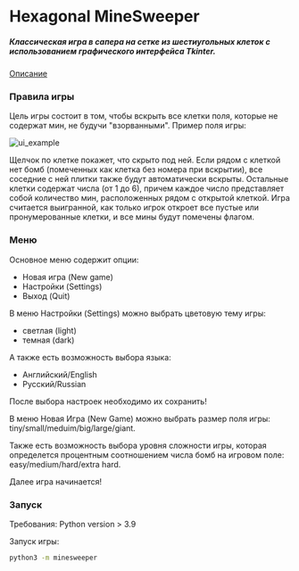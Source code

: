 # Hexagonal MineSweeper
##### _Классическая игра в сапера на сетке из шестиугольных клеток с использованием графического интерфейса Tkinter_.
[Описание](https://github.com/OzerovaDaria/py_project/issues/2) 
### Правила игры

Цель игры состоит в том, чтобы вскрыть все клетки поля, которые не содержат мин, не будучи "взорванными".
Пример поля игры:

![ui_example](docs/images/complete.png)

Щелчок по клетке покажет, что скрыто под ней. Если рядом с клеткой нет бомб (помеченных как клетка без номера при вскрытии), все соседние с ней плитки также будут автоматически вскрыты. Остальные клетки содержат числа (от 1 до 6), причем каждое число представляет собой количество мин, расположенных рядом с открытой клеткой.
Игра считается выигранной, как только игрок откроет все пустые или пронумерованные клетки, и все мины будут помечены флагом.

### Меню
Основное меню содержит опции:
- Новая игра (New game)
- Настройки (Settings)
- Выход (Quit)
    
В меню Настройки (Settings) можно выбрать цветовую тему игры:
- светлая (light)
- темная (dark)

А также есть возможность выбора языка:
- Английский/English
- Русский/Russian

После выбора настроек необходимо их сохранить!
    
В меню Новая Игра (New Game) можно выбрать размер поля игры:
tiny/small/meduim/big/large/giant.

Также есть возможность выбора уровня сложности игры, которая определется процентным соотношением числа бомб на игровом поле:
easy/medium/hard/extra hard.

Далее игра начинается!

### Запуск
Требования: Python version > 3.9

Запуск игры:
```sh
python3 -m minesweeper
```
